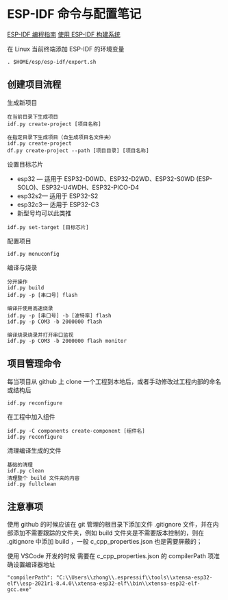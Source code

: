 # ESP-IDF 命令与配置笔记

[ESP-IDF 编程指南](https://docs.espressif.com/projects/esp-idf/zh_CN/latest/esp32/index.html)
[使用 ESP-IDF 构建系统](https://docs.espressif.com/projects/esp-idf/zh_CN/latest/esp32/api-guides/build-system.html#id3)

在 Linux 当前终端添加 ESP-IDF 的环境变量

```
. $HOME/esp/esp-idf/export.sh
```

## 创建项目流程

生成新项目
```
在当前目录下生成项目
idf.py create-project [项目名称]

在指定目录下生成项目（自生成项目名文件夹）
idf.py create-project
df.py create-project --path [项目目录] [项目名称]
```

设置目标芯片

* esp32 — 适用于 ESP32-D0WD、ESP32-D2WD、ESP32-S0WD (ESP-SOLO)、ESP32-U4WDH、ESP32-PICO-D4
* esp32s2— 适用于 ESP32-S2
* esp32c3— 适用于 ESP32-C3
* 新型号均可以此类推

```
idf.py set-target [目标芯片]
```

配置项目
```
idf.py menuconfig
```

编译与烧录
```
分开操作
idf.py build
idf.py -p [串口号] flash

编译并使用高速烧录
idf.py -p [串口号] -b [波特率] flash
idf.py -p COM3 -b 2000000 flash

编译烧录烧录并打开串口监视
idf.py -p COM3 -b 2000000 flash monitor
```

## 项目管理命令

每当项目从 github 上 clone 一个工程到本地后，或者手动修改过工程内部的命名或结构后

```
idf.py reconfigure
```

在工程中加入组件

```
idf.py -C components create-component [组件名]
idf.py reconfigure
```

清理编译生成的文件

```
基础的清理
idf.py clean
清理整个 build 文件夹的内容
idf.py fullclean
```

## 注意事项

使用 github 的时候应该在 git 管理的根目录下添加文件 .gitignore 文件，并在内部添加不需要跟踪的文件夹，例如 build 文件夹是不需要版本控制的，则在 .gitignore 中添加 build ，一般 c_cpp_properties.json 也是需要屏蔽的；

使用 VSCode 开发的时候 需要在 c_cpp_properties.json 的 compilerPath 项准确设置编译器地址

```
"compilerPath": "C:\\Users\\zhong\\.espressif\\tools\\xtensa-esp32-elf\\esp-2021r1-8.4.0\\xtensa-esp32-elf\\bin\\xtensa-esp32-elf-gcc.exe"
```

